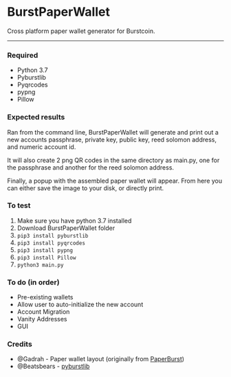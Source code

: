 # BurstPaperWallet
Cross platform paper wallet generator for Burstcoin.

---

### Required
* Python 3.7
* Pyburstlib
* Pyqrcodes
* pypng
* Pillow

### Expected results
Ran from the command line, BurstPaperWallet will generate and print out a new accounts passphrase, private key, public key,
reed solomon address, and numeric account id.

It will also create 2 png QR codes in the same directory as main.py, one for the passphrase and another for the reed solomon address.

Finally, a popup with the assembled paper wallet will appear. From here you can either save the image to your disk, or directly print.

### To test
1. Make sure you have python 3.7 installed
2. Download BurstPaperWallet folder
3. `pip3 install pyburstlib`
4. `pip3 install pyqrcodes`
5. `pip3 install pypng`
6. `pip3 install Pillow`
7. `python3 main.py`

### To do (in order)
* Pre-existing wallets
* Allow user to auto-initialize the new account
* Account Migration
* Vanity Addresses
* GUI

### Credits

* @Gadrah - Paper wallet layout (originally from [PaperBurst](https://github.com/umbrellacorp03/PaperBurst))
* @Beatsbears - [pyburstlib](https://github.com/beatsbears/pyburstlib)